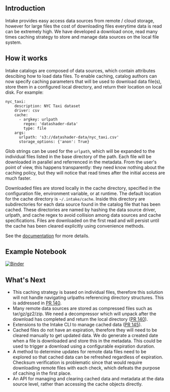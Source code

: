 ## Introduction

Intake provides easy access data sources from remote / cloud storage, however for large files the 
cost of downloading files everytime data is read can be extremely high. We have developed a 
download once, read many times caching strategy to store and manage data sources on the 
local file system.

## How it works

Intake catalogs are composed of data sources, which contain attributes descibing how to 
load data files. To enable caching, catalog authors can now specify caching parameters 
that will be used to download data file(s), store them in a configured local directory, 
and return their location on local disk. For example:

```
nyc_taxi:
    description: NYC Taxi dataset
    driver: csv
    cache:
      - argkey: urlpath
        regex: 'datashader-data'
        type: file
    args:
      urlpath: 's3://datashader-data/nyc_taxi.csv'
      storage_options: {'anon': True}
```

Glob strings can be used for the ``urlpath``, which will be expanded to the individual files 
listed in the base directory of the path. Each file will be downloaded in parallel and referrenced
in the metadata. From the user's point of view, this happens transparently: they need know nothing
about the caching policy, but they will notice that read times after the initial access are 
much faster.

Downloaded files are stored locally in the cache directory, specified in the configuration 
file, environment variable, or at runtime. The default location for the cache directory 
is ``~/.intake/cache``. Inside this directory are subdirectories for each data source found in 
the catalog file that has been cached. These directories are named by hashing the data 
source driver, urlpath, and cache regex to avoid collision among data sources and cache 
specifications. Files are downloaded on the first read and will persist until the 
cache has been cleared explicitly using convenience methods. 

See the [documentation](https://intake.readthedocs.io/en/latest/catalog.html#caching-source-files-locally)
for more details. 

## Example Notebook

[![Binder](https://mybinder.org/badge.svg)](https://mybinder.org/v2/gh/mmccarty/intake-blog/updates?filepath=examples%2Fcaching.ipynb)

## What's Next

  * This caching strategy is based on individual files, therefore this solution will not handle navigating urlpaths referencing directory structures. This is addressed in [PR 140](https://github.com/ContinuumIO/intake/pull/140).
  * Many remote data sources are stored as compressed files such as tar/gz/gz2/zip. We need a decompressor which will unpack after the download has completed and return the local directory ([PR 140](https://github.com/ContinuumIO/intake/pull/140)).
  * Extensions to the Intake CLI to manage cached data ([PR 145](https://github.com/ContinuumIO/intake/pull/145)).
  * Cached files do not have an expiration, therefore they will need to be cleared manually to get updated data. We do generate a created date when a file is downloaded and store this in the metadata. This could be used to trigger a download using a configurable expiration duration.
  * A method to determine updates for remote data files need to be explored so that cached data can be refreshed regardless of expiration. Checksum verification is problematic since that would require downloading remote files with each check, which defeats the purpose of caching in the first place.
  * An API for managing and clearing cached data and metadata at the data source level, rather than accessing the cache objects directly.
